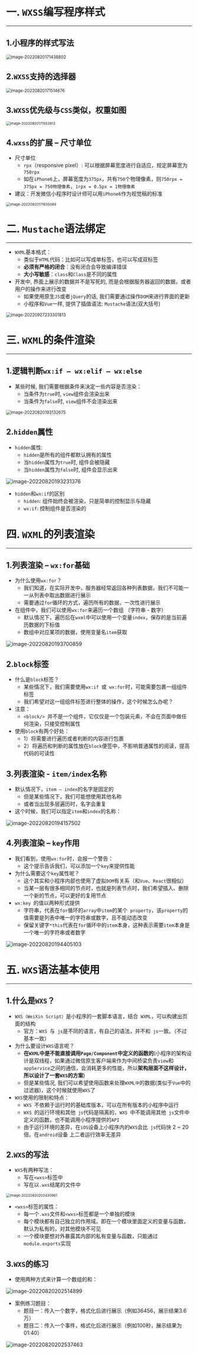 # 一. `WXSS`编写程序样式

---

## 1.小程序的样式写法

<img src="C:\Users\23634\AppData\Roaming\Typora\typora-user-images\image-20220820171438802.png" alt="image-20220820171438802" style="zoom: 80%;" />

## 2.`WXSS`支持的选择器

<img src="C:\Users\23634\AppData\Roaming\Typora\typora-user-images\image-20220820171514676.png" alt="image-20220820171514676" style="zoom: 80%;" />

## 3.`WXSS`优先级与`CSS`类似，权重如图

<img src="C:\Users\23634\AppData\Roaming\Typora\typora-user-images\image-20220820171553913.png" alt="image-20220820171553913" style="zoom: 67%;" />

## 4.`wxss`的扩展 – 尺寸单位

- 尺寸单位
  - `rpx`（responsive pixel）: 可以根据屏幕宽度进行自适应，规定屏幕宽为`750rpx`
  - 如在` iPhone6 `上，屏幕宽度为`375px`，共有`750`个物理像素，则`750rpx = 375px = 750物理像素`，`1rpx = 0.5px = 1物理像素`
- 建议：开发微信小程序时设计师可以用` iPhone6 `作为视觉稿的标准

<img src="C:\Users\23634\AppData\Roaming\Typora\typora-user-images\image-20220820171835089.png" alt="image-20220820171835089" style="zoom:67%;" />





# 二. `Mustache`语法绑定

---

- `WXML`基本格式：
  - 类似于`HTML`代码：比如可以写成单标签，也可以写成双标签
  - **必须有严格的闭合**：没有闭合会导致编译错误
  - **大小写敏感**：`class`和`Class`是不同的属性
- 开发中, 界面上展示的数据并不是写死的, 而是会根据服务器返回的数据，或者用户的操作来进行改变
  - 如果使用原生`JS`或者`jQuery`的话, 我们需要通过操作`DOM`来进行界面的更新
  - 小程序和`Vue`一样, 提供了插值语法: `Mustache`语法(双大括号)

<img src="C:\Users\23634\AppData\Roaming\Typora\typora-user-images\image-20220927233301813.png" alt="image-20220927233301813" style="zoom:80%;" />





# 三. `WXML`的条件渲染

---

## 1.逻辑判断`wx:if – wx:elif – wx:else`

- 某些时候, 我们需要根据条件来决定一些内容是否渲染： 
  - 当条件为`true`时, `view`组件会渲染出来
  - 当条件为`false`时, `view`组件不会渲染出来

<img src="C:\Users\23634\AppData\Roaming\Typora\typora-user-images\image-20220820193132675.png" alt="image-20220820193132675" style="zoom: 80%;" />

## 2.`hidden`属性

- `hidden`属性: 
  - `hidden`是所有的组件都默认拥有的属性
  - 当`hidden`属性为`true`时, 组件会被隐藏
  - 当`hidden`属性为`false`时, 组件会显示出来

![image-20220820193231376](C:\Users\23634\AppData\Roaming\Typora\typora-user-images\image-20220820193231376.png)

- `hidden`和`wx:if`的区别
  - `hidden`: 组件始终会被渲染，只是简单的控制显示与隐藏
  - `wx:if`: 控制组件是否渲染的





# 四. `WXML`的列表渲染

---

## 1.列表渲染 – `wx:for`基础

- 为什么使用`wx:for`？ 
  - 我们知道，在实际开发中，服务器经常返回各种列表数据，我们不可能一一从列表中取出数据进行展示
  - 需要通过`for`循环的方式，遍历所有的数据，一次性进行展示
- 在组件中，我们可以使用`wx:for`来遍历一个数组 （字符串 - 数字）
  - 默认情况下，遍历后在`wxml`中可以使用一个变量`index`，保存的是当前遍历数据的下标值
  - 数组中对应某项的数据，使用变量名`item`获取

![image-20220820193700859](C:\Users\23634\AppData\Roaming\Typora\typora-user-images\image-20220820193700859.png)

## 2.`block`标签

- 什么是`block`标签？
  - 某些情况下，我们需要使用`wx:if `或` wx:for`时，可能需要包裹一组组件标签
  - 我们希望对这一组组件标签进行整体的操作，这个时候怎么办呢？
- 注意：
  - `<block/> `并不是一个组件，它仅仅是一个包装元素，不会在页面中做任何渲染，只接受控制属性
- 使用`block`有两个好处：
  - 1）将需要进行遍历或者判断的内容进行包裹
  - 2）将遍历和判断的属性放在`block`便签中，不影响普通属性的阅读，提高代码的可读性

## 3.列表渲染 - `item/index`名称

- 默认情况下，`item – index`的名字是固定的
  - 但是某些情况下，我们可能想使用其他名称
  - 或者当出现多层遍历时，名字会重复
- 这个时候，我们可以指定`item`和`index`的名称：

![image-20220820194157502](C:\Users\23634\AppData\Roaming\Typora\typora-user-images\image-20220820194157502.png)

## 4.列表渲染 – `key`作用

- 我们看到，使用`wx:for`时，会报一个警告：
  - 这个提示告诉我们，可以添加一个`key`来提供性能
- 为什么需要这个`key`属性呢？
  - 这个其实和小程序内部也使用了虚拟`DOM`有关系（和`Vue`、`React`很相似）
  - 当某一层有很多相同的节点时，也就是列表节点时，我们希望插入、删除一个新的节点，可以更好的复用节点
- `wx:key `的值以两种形式提供
  - 字符串，代表在` for `循环的` array `中` item `的某个` property`，该` property `的值需要是列表中唯一的字符串或数字，且不能动态改变
  - 保留关键字` *this `代表在` for `循环中的` item `本身，这种表示需要` item `本身是一个唯一的字符串或者数字

![image-20220820194405103](C:\Users\23634\AppData\Roaming\Typora\typora-user-images\image-20220820194405103.png)





# 五. `WXS`语法基本使用

---

## 1.什么是`WXS`？

- `WXS（WeiXin Script）`是小程序的一套脚本语言，结合` WXML`，可以构建出页面的结构
  - 官方：`WXS `与` js`是不同的语言，有自己的语法，并不和` js`一致。（不过基本一致）
- 为什么要设计`WXS`语言呢？
  - **在`WXML`中是不能直接调用`Page/Component`中定义的函数的**(小程序的架构设计是双线程，如果通过微信原生客户端来作为中间桥梁负责`view`和`appService`之间的通信，会消耗更多的性能，所以**架构层面不这样设计，所以设计了一套`WXS`的方案**)
  - 但是某些情况, 我们可以希望使用函数来处理`WXML中`的数据(类似于`Vue`中的过滤器)，这个时候就使用`WXS`了
- `WXS`使用的限制和特点：
  - `WXS `不依赖于运行时的基础库版本，可以在所有版本的小程序中运行
  - `WXS `的运行环境和其他` js`代码是隔离的，`WXS `中不能调用其他` js`文件中定义的函数，也不能调用小程序提供的`API`
  - 由于运行环境的差异，在` iOS `设备上小程序内的` WXS `会比` js`代码快 2 ~ 20 倍。在` android `设备 上二者运行效率无差异

## 2.`WXS`的写法

- `WXS`有两种写法：
  - 写在`<wxs>`标签中
  - 写在以`.wxs`结尾的文件中

<img src="C:\Users\23634\AppData\Roaming\Typora\typora-user-images\image-20220820202430961.png" alt="image-20220820202430961" style="zoom:67%;" />

- `<wxs>`标签的属性：
  - 每一个` .wxs `文件和` <wxs> `标签都是一个单独的模块
  - 每个模块都有自己独立的作用域。即在一个模块里面定义的变量与函数，默认为私有的，对其他模块不可见
  - 一个模块要想对外暴露其内部的私有变量与函数，只能通过` module.exports `实现

## 3.`WXS`的练习

- 使用两种方式来计算一个数组的和：

![image-20220820202514899](C:\Users\23634\AppData\Roaming\Typora\typora-user-images\image-20220820202514899.png)

- 案例练习题目：
  - 题目一：传入一个数字，格式化后进行展示（例如36456，展示结果3.6万）
  - 题目二：传入一个事件，格式化后进行展示（例如100秒，展示结果为01:40）

![image-20220820202537463](C:\Users\23634\AppData\Roaming\Typora\typora-user-images\image-20220820202537463.png)













